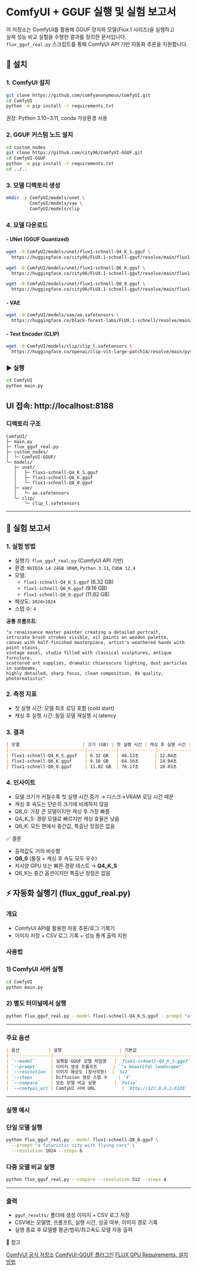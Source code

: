 # ComfyUI + GGUF 실행 및 실험 보고서

이 저장소는 ComfyUI를 활용해 GGUF 양자화 모델(Flux.1 시리즈)을 실행하고<br>
실제 성능 비교 실험을 수행한 결과를 정리한 문서입니다.<br>
`flux_gguf_real.py` 스크립트를 통해 ComfyUI API 기반 자동화 추론을 지원합니다.

## 📌 설치
### 1. ComfyUI 설치
```bash
git clone https://github.com/comfyanonymous/ComfyUI.git
cd ComfyUI
python -m pip install -r requirements.txt
```

권장: Python 3.10~3.11, conda 가상환경 사용

### 2. GGUF 커스텀 노드 설치
```bash
cd custom_nodes
git clone https://github.com/city96/ComfyUI-GGUF.git
cd ComfyUI-GGUF
python -m pip install -r requirements.txt
cd ../..
```
### 3. 모델 디렉토리 생성
```bash
mkdir -p ComfyUI/models/unet \
         ComfyUI/models/vae \
         ComfyUI/models/clip
```

### 4. 모델 다운로드
#### - UNet (GGUF Quantized)
```bash
wget -O ComfyUI/models/unet/flux1-schnell-Q4_K_S.gguf \
  https://huggingface.co/city96/FLUX.1-schnell-gguf/resolve/main/flux1-schnell-Q4_K_S.gguf

wget -O ComfyUI/models/unet/flux1-schnell-Q6_K.gguf \
  https://huggingface.co/city96/FLUX.1-schnell-gguf/resolve/main/flux1-schnell-Q6_K.gguf

wget -O ComfyUI/models/unet/flux1-schnell-Q8_0.gguf \
  https://huggingface.co/city96/FLUX.1-schnell-gguf/resolve/main/flux1-schnell-Q8_0.gguf
```

#### - VAE
```bash
wget -O ComfyUI/models/vae/ae.safetensors \
  https://huggingface.co/black-forest-labs/FLUX.1-schnell/resolve/main/ae.safetensors
```

#### - Text Encoder (CLIP)
```bash
wget -O ComfyUI/models/clip/clip_l.safetensors \
  https://huggingface.co/openai/clip-vit-large-patch14/resolve/main/pytorch_model.bin
```
### ▶️ 실행
```bash
cd ComfyUI
python main.py
```

UI 접속: http://localhost:8188
---

### 디렉토리 구조
```text
ComfyUI/
├─ main.py
├─ flux_gguf_real.py
├─ custom_nodes/
│  └─ ComfyUI-GGUF/
└─ models/
   ├─ unet/
   │   ├─ flux1-schnell-Q4_K_S.gguf
   │   ├─ flux1-schnell-Q6_K.gguf
   │   └─ flux1-schnell-Q8_0.gguf
   ├─ vae/
   │   └─ ae.safetensors
   └─ clip/
       └─ clip_l.safetensors
```
---

## 🧪 실험 보고서
### 1. 실험 방법

- 실행기: `flux_gguf_real.py` (ComfyUI API 기반)
- 환경: `NVIDIA L4 24GB VRAM`, `Python 3.11`, `CUDA 12.4`
- 모델:
    - `flux1-schnell-Q4_K_S.gguf` (6.32 GB)
    - `flux1-schnell-Q6_K.gguf` (9.16 GB)
    - `flux1-schnell-Q8_0.gguf` (11.82 GB)
- 해상도: `1024×1024`
- 스텝 수: `4`

**공통 프롬프트**:
```text
"a renaissance master painter creating a detailed portrait, 
intricate brush strokes visible, oil paints on wooden palette, 
canvas with half-finished masterpiece, artist's weathered hands with paint stains, 
vintage easel, studio filled with classical sculptures, antique furniture, 
scattered art supplies, dramatic chiaroscuro lighting, dust particles in sunbeams, 
highly detailed, sharp focus, clean composition, 8k quality, photorealistic"
```
### 2. 측정 지표

- 첫 실행 시간: 모델 최초 로딩 포함 (cold start)
- 캐싱 후 실행 시간: 동일 모델 재실행 시 latency

### 3. 결과
``` markdown
| 모델                        | 크기 (GB) | 첫 실행 시간 | 캐싱 후 실행 시간 |
|-----------------------------|-----------|--------------|------------------|
| flux1-schnell-Q4_K_S.gguf   | 6.32 GB   | 48.12초      | 12.04초          |
| flux1-schnell-Q6_K.gguf     | 9.16 GB   | 64.16초      | 14.04초          |
| flux1-schnell-Q8_0.gguf     | 11.82 GB  | 76.17초      | 10.03초          |
```
### 4. 인사이트

- 모델 크기가 커질수록 첫 실행 시간 증가 → 디스크→VRAM 로딩 시간 때문
- 캐싱 후 속도는 단순히 크기에 비례하지 않음
- Q8_0: 가장 큰 모델이지만 캐싱 후 가장 빠름
- Q4_K_S: 경량 모델로 빠르지만 캐싱 효율은 낮음
- Q6_K: 모든 면에서 중간값, 특출난 장점은 없음

✅ 결론

- 출력값도 거의 비슷함
- **Q8_0**  (품질 + 캐싱 후 속도 모두 우수)
- 저사양 GPU 또는 빠른 경량 테스트 → **Q4_K_S**
- Q6_K는 중간 옵션이지만 특출난 장점은 없음

## ⚡ 자동화 실행기 (flux_gguf_real.py)

### 개요

- ComfyUI API를 활용한 자동 추론/로그 기록기
- 이미지 저장 + CSV 로그 기록 + 성능 통계 출력 지원

### 사용법

### 1) ComfyUI 서버 실행

```bash
cd ComfyUI
python main.py

```

### 2) 별도 터미널에서 실행

```bash
python flux_gguf_real.py --model flux1-schnell-Q4_K_S.gguf --prompt "a beautiful sunset"

```

---

### 주요 옵션

```markdown
| 옵션           | 설명                      | 기본값                        |
|----------------|---------------------------|-------------------------------|
| `--model`      | 실행할 GGUF 모델 파일명   | `flux1-schnell-Q4_K_S.gguf`   |
| `--prompt`     | 이미지 생성 프롬프트      | `"a beautiful landscape"`     |
| `--resolution` | 이미지 해상도 (정사각형)  | `512`                         |
| `--steps`      | Diffusion 생성 스텝 수    | `4`                           |
| `--compare`    | 모든 모델 비교 실행       | `False`                       |
| `--comfyui_url`| ComfyUI 서버 URL          | `http://127.0.0.1:8188`       |

```

---

### 실행 예시

### 단일 모델 실행

```bash
python flux_gguf_real.py --model flux1-schnell-Q8_0.gguf \
  --prompt "a futuristic city with flying cars" \
  --resolution 1024 --steps 6

```

### 다중 모델 비교 실행

```bash
python flux_gguf_real.py --compare --resolution 512 --steps 4

```

---

### 출력

- `gguf_results/` 폴더에 생성 이미지 + CSV 로그 저장
- CSV에는 모델명, 프롬프트, 실행 시간, 성공 여부, 이미지 경로 기록
- 실행 종료 후 모델별 평균/범위/최고속도 모델 자동 출력

📖 참고

[ComfyUI 공식 저장소](https://github.com/comfyanonymous/ComfyUI)
[ComfyUI-GGUF 플러그인](https://github.com/city96/ComfyUI-GGUF)
[FLUX GPU Requirements, 설치방법](https://www.internetmap.kr/entry/FLUX-GPU-requirements)
